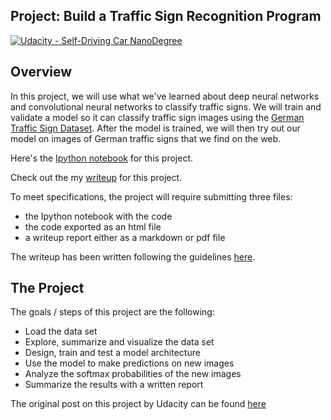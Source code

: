 ## Project: Build a Traffic Sign Recognition Program
[![Udacity - Self-Driving Car NanoDegree](https://s3.amazonaws.com/udacity-sdc/github/shield-carnd.svg)](http://www.udacity.com/drive)

Overview
---
In this project, we will use what we've learned about deep neural networks and convolutional neural networks to classify traffic signs. We will train and validate a model so it can classify traffic sign images using the [German Traffic Sign Dataset](http://benchmark.ini.rub.de/?section=gtsrb&subsection=dataset). After the model is trained, we will then try out our model on images of German traffic signs that we find on the web.

Here's the [Ipython notebook](https://github.com/agoila/udacity-carnd-P2/blob/master/LeNet_Traffic_Sign_Classifier.ipynb) for this project. 

Check out the my [writeup](https://github.com/agoila/udacity-carnd-P2/blob/master/Writeup-P2.md) for this project.

To meet specifications, the project will require submitting three files: 
* the Ipython notebook with the code
* the code exported as an html file
* a writeup report either as a markdown or pdf file 

The writeup has been written following the guidelines [here](https://review.udacity.com/#!/rubrics/481/view).

The Project
---
The goals / steps of this project are the following:
* Load the data set
* Explore, summarize and visualize the data set
* Design, train and test a model architecture
* Use the model to make predictions on new images
* Analyze the softmax probabilities of the new images
* Summarize the results with a written report

The original post on this project by Udacity can be found [here](https://github.com/udacity/CarND-Traffic-Sign-Classifier-Project)
